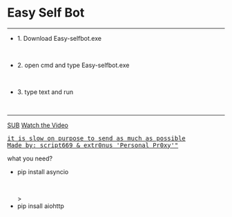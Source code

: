 <h1>Easy Self Bot</h1>
<hr>
<ul><li>1. Download Easy-selfbot.exe</li></ul><br>
<ul><li>2. open cmd and type Easy-selfbot.exe</li></ul><br>
<ul><li>3. type text and run</li></ul><br><hr>
<a href="https://www.youtube.com/channel/UCyrZETOIRNyH3EwP8mFM74Q" target="_blank">SUB</a>
<a href="https://youtu.be/rqkLPtRlqag" target="_blank">Watch the Video
<pre>it is slow on purpose to send as much as possible<br>Made by: script669 & extr0nus 'Personal Pr0xy'"</pre>
<a>what you need?<ul><li>pip install asyncio</li></ul><br><ul>><li>pip insall aiohttp</li></ul>
